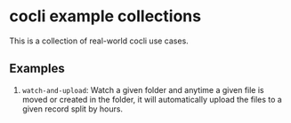 # cocli example collections

This is a collection of real-world cocli use cases.

## Examples

1. `watch-and-upload`: Watch a given folder and anytime a given file is moved or created in the folder, it will automatically upload the files to a given record split by hours.
